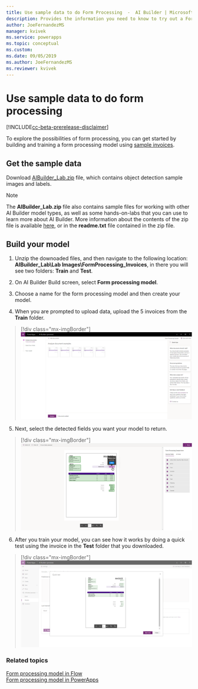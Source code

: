 ```yaml
---
title: Use sample data to do Form Processing  -  AI Builder | Microsoft Docs
description: Provides the information you need to know to try out a Form Processing model with sample data AI Builder.
author: JoeFernandezMS
manager: kvivek
ms.service: powerapps
ms.topic: conceptual
ms.custom: 
ms.date: 09/05/2019
ms.author: JoeFernandezMS
ms.reviewer: kvivek
---
```


# Use sample data to do form processing

[!INCLUDE[cc-beta-prerelease-disclaimer](./includes/cc-beta-prerelease-disclaimer.md)]

To explore the possibilities of form processing, you can get started by building and training a form processing model using  [sample invoices](https://github.com/microsoft/PowerApps-Samples/blob/master/ai-builder/labs/AIBuilder_Lab.zip). 

## Get the sample data

Download [AIBuilder_Lab.zip](https://github.com/microsoft/PowerApps-Samples/blob/master/ai-builder/labs/AIBuilder_Lab.zip) file, which contains object detection sample images and labels. 

> [!NOTE]
> The **AIBuilder_Lab.zip** file also contains sample files for working with other AI Builder model types, as well as some hands-on-labs that you can use to learn more about AI Builder. More information about the contents of the zip file is available [here](https://github.com/microsoft/PowerApps-Samples/tree/master/ai-builder/labs), or in the **readme.txt** file contained in the zip file. 

## Build your model

1. Unzip the downoaded files, and then navigate to the following location: **AIBuilder_Lab\Lab Images\FormProcessing_Invoices**, in there you will see two folders: **Train** and **Test**.

2. On AI Builder Build screen, select **Form processing model**.

3. Choose a name for the form processing model and then create your model.

4. When you are prompted to upload data, upload the 5 invoices from the **Train** folder.

> [!div class="mx-imgBorder"]
> ![Upload sample invoices](media/upload-forms.png "Upload sample invoices")

5. Next, select the detected fields you want your model to return.

> [!div class="mx-imgBorder"]
> ![Select fields](media/select-form-fields.png "Select fields")

6. After you train your model, you can see how it works by doing a quick test using the invoice in the **Test** folder that you downloaded.

> [!div class="mx-imgBorder"]
> ![Quick test](media/quick-test-form.png "Quick test")

### Related topics
[Form processing model in Flow](form-processing-model-in-flow.md) </br>
[Form processing model in PowerApps](form-processor-component-in-powerapps.md)
